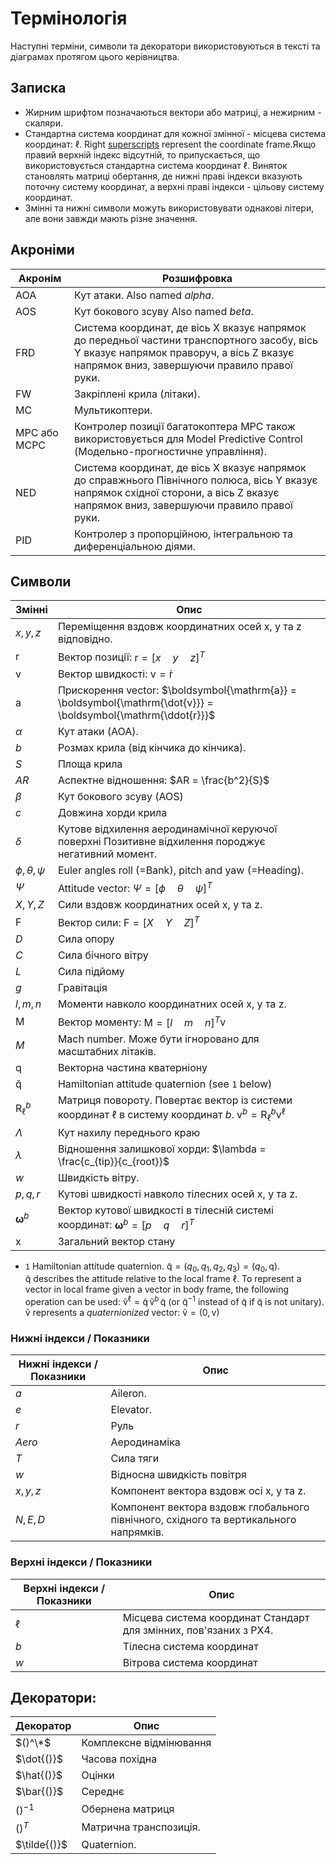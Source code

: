 # Термінологія

Наступні терміни, символи та декоратори використовуються в тексті та діаграмах протягом цього керівництва.

## Записка

- Жирним шрифтом позначаються вектори або матриці, а нежирним - скаляри.
- Стандартна система координат для кожної змінної - місцева система координат: $\ell{}$.
  Right [superscripts](#superscripts) represent the coordinate frame.Якщо правий верхній індекс відсутній, то припускається, що використовується стандартна система координат $\ell{}$.
  Виняток становлять матриці обертання, де нижні праві індекси вказують поточну систему координат, а верхні праві індекси - цільову систему координат.
- Змінні та нижні символи можуть використовувати однакові літери, але вони завжди мають різне значення.

## Акроніми

| Акронім      | Розшифровка                                                                                                                                                                                             |
| ------------ | ------------------------------------------------------------------------------------------------------------------------------------------------------------------------------------------------------- |
| AOA          | Кут атаки. Also named _alpha_.                                                                                                                                          |
| AOS          | Кут бокового зсуву Also named _beta_.                                                                                                                                                   |
| FRD          | Система координат, де вісь X вказує напрямок до передньої частини транспортного засобу, вісь Y вказує напрямок праворуч, а вісь Z вказує напрямок вниз, завершуючи правило правої руки. |
| FW           | Закріплені крила (літаки).                                                                                                                                           |
| MC           | Мультикоптери.                                                                                                                                                                          |
| MPC або MCPC | Контролер позиції багатокоптера&#xA;MPC також використовується для Model Predictive Control (Модельно-прогностичне управління).                                      |
| NED          | Система координат, де вісь X вказує напрямок до справжнього Північного полюса, вісь Y вказує напрямок східної сторони, а вісь Z вказує напрямок вниз, завершуючи правило правої руки.   |
| PID          | Контролер з пропорційною, інтегральною та диференціальною діями.                                                                                                                        |

## Символи

| Змінні                                                | Опис                                                                                                                                                                                                                                      |
| ----------------------------------------------------- | ----------------------------------------------------------------------------------------------------------------------------------------------------------------------------------------------------------------------------------------- |
| $x,y,z$                                               | Переміщення вздовж координатних осей x, y та z відповідно.                                                                                                                                                                |
| $\boldsymbol{\mathrm{r}}$                             | Вектор позиції: $\boldsymbol{\mathrm{r}} = [x \quad y \quad z]^T$                                                                                                     |
| $\boldsymbol{\mathrm{v}}$                             | Вектор швидкості: $\boldsymbol{\mathrm{v}} = \boldsymbol{\mathrm{\dot{r}}}$                                                                                                                                               |
| $\boldsymbol{\mathrm{a}}$                             | Прискорення vector: $\boldsymbol{\mathrm{a}} = \boldsymbol{\mathrm{\dot{v}}} = \boldsymbol{\mathrm{\ddot{r}}}$                                                                                                            |
| $\alpha$                                              | Кут атаки (AOA).                                                                                                                                                                                       |
| $b$                                                   | Розмах крила (від кінчика до кінчика).                                                                                                                                                                 |
| $S$                                                   | Площа крила                                                                                                                                                                                                                               |
| $AR$                                                  | Аспектне відношення: $AR = \frac{b^2}{S}$                                                                                                                                                                                 |
| $\beta$                                               | Кут бокового зсуву (AOS)                                                                                                                                                                                               |
| $c$                                                   | Довжина хорди крила                                                                                                                                                                                                                       |
| $\delta$                                              | Кутове відхилення аеродинамічної керуючої поверхні Позитивне відхилення породжує негативний момент.                                                                                                                       |
| $\phi,\theta,\psi$                                    | Euler angles roll (=Bank), pitch and yaw (=Heading).                                                                                                                                |
| $\Psi$                                                | Attitude vector: $\Psi = [\phi \quad \theta \quad \psi]^T$                                                                                                            |
| $X,Y,Z$                                               | Сили вздовж координатних осей x, y та z.                                                                                                                                                                                  |
| $\boldsymbol{\mathrm{F}}$                             | Вектор сили: $\boldsymbol{\mathrm{F}} = [X \quad Y \quad Z]^T$                                                                                                        |
| $D$                                                   | Сила опору                                                                                                                                                                                                                                |
| $C$                                                   | Сила бічного вітру                                                                                                                                                                                                                        |
| $L$                                                   | Сила підйому                                                                                                                                                                                                                              |
| $g$                                                   | Гравітація                                                                                                                                                                                                                                |
| $l,m,n$                                               | Моменти навколо координатних осей x, y та z.                                                                                                                                                                              |
| $\boldsymbol{\mathrm{M}}$                             | Вектор моменту: $\boldsymbol{\mathrm{M}} = [l \quad m \quad n]^T$v                                                                                                    |
| $M$                                                   | Mach number. Може бути ігноровано для масштабних літаків.                                                                                                                                                 |
| $\boldsymbol{\mathrm{q}}$                             | Векторна частина кватерніону                                                                                                                                                                                                              |
| $\boldsymbol{\mathrm{\tilde{q}}}$                     | Hamiltonian attitude quaternion (see `1` below)                                                                                                                                                                        |
| $\boldsymbol{\mathrm{R}}_\ell^b$ | Матриця повороту. Повертає вектор із системи координат $\ell{}$ в систему координат $b{}$. $\boldsymbol{\mathrm{v}}^b = \boldsymbol{\mathrm{R}}_\ell^b \boldsymbol{\mathrm{v}}^\ell$ |
| $\Lambda$                                             | Кут нахилу переднього краю                                                                                                                                                                                                                |
| $\lambda$                                             | Відношення залишкової хорди: $\lambda = \frac{c_{tip}}{c_{root}}$                                                                                                               |
| $w$                                                   | Швидкість вітру.                                                                                                                                                                                                          |
| $p,q,r$                                               | Кутові швидкості навколо тілесних осей x, y та z.                                                                                                                                                                         |
| $\boldsymbol{\omega}^b$                               | Вектор кутової швидкості в тілесній системі координат: $\boldsymbol{\omega}^b = [p \quad q \quad r]^T$                                                                |
| $\boldsymbol{\mathrm{x}}$                             | Загальний вектор стану                                                                                                                                                                                                                    |

- `1` Hamiltonian attitude quaternion. $\boldsymbol{\mathrm{\tilde{q}}} = (q_0, q_1, q_2, q_3) = (q_0, \boldsymbol{\mathrm{q}})$.<br> $\boldsymbol{\mathrm{\tilde{q}}}{}$ describes the attitude relative to the local frame $\ell{}$. To represent a vector in local frame given a vector in body frame, the following operation can be used: $\boldsymbol{\mathrm{\tilde{v}}}^\ell = \boldsymbol{\mathrm{\tilde{q}}} \, \boldsymbol{\mathrm{\tilde{v}}}^b \, \boldsymbol{\mathrm{\tilde{q}}}^_{}$ (or $\boldsymbol{\mathrm{\tilde{q}}}^{-1}{}$ instead of $\boldsymbol{\mathrm{\tilde{q}}}^_{}$ if $\boldsymbol{\mathrm{\tilde{q}}}{}$ is not unitary). $\boldsymbol{\mathrm{\tilde{v}}}{}$ represents a _quaternionized_ vector: $\boldsymbol{\mathrm{\tilde{v}}} = (0,\boldsymbol{\mathrm{v}})$

### Нижні індекси / Показники

| Нижні індекси / Показники | Опис                                                                                                  |
| ------------------------- | ----------------------------------------------------------------------------------------------------- |
| $a$                       | Aileron.                                                                              |
| $e$                       | Elevator.                                                                             |
| $r$                       | Руль                                                                                                  |
| $Aero$                    | Аеродинаміка                                                                                          |
| $T$                       | Сила тяги                                                                                             |
| $w$                       | Відносна швидкість повітря                                                                            |
| $x,y,z$                   | Компонент вектора вздовж осі x, y та z.                                               |
| $N,E,D$                   | Компонент вектора вздовж глобального північного, східного та вертикального напрямків. |

<a id="superscripts"></a>

### Верхні індекси / Показники

| Верхні індекси / Показники | Опис                                                                              |
| -------------------------- | --------------------------------------------------------------------------------- |
| $\ell$                     | Місцева система координат Стандарт для змінних, пов'язаних з PX4. |
| $b$                        | Тілесна система координат                                                         |
| $w$                        | Вітрова система координат                                                         |

## Декоратори:

| Декоратор                       | Опис                                   |
| ------------------------------- | -------------------------------------- |
| $()^\*$      | Комплексне відмінювання                |
| $\dot{()}$   | Часова похідна                         |
| $\hat{()}$   | Оцінки                                 |
| $\bar{()}$   | Середнє                                |
| $()^{-1}$    | Обернена матриця                       |
| $()^T$       | Матрична транспозиція. |
| $\tilde{()}$ | Quaternion.            |
